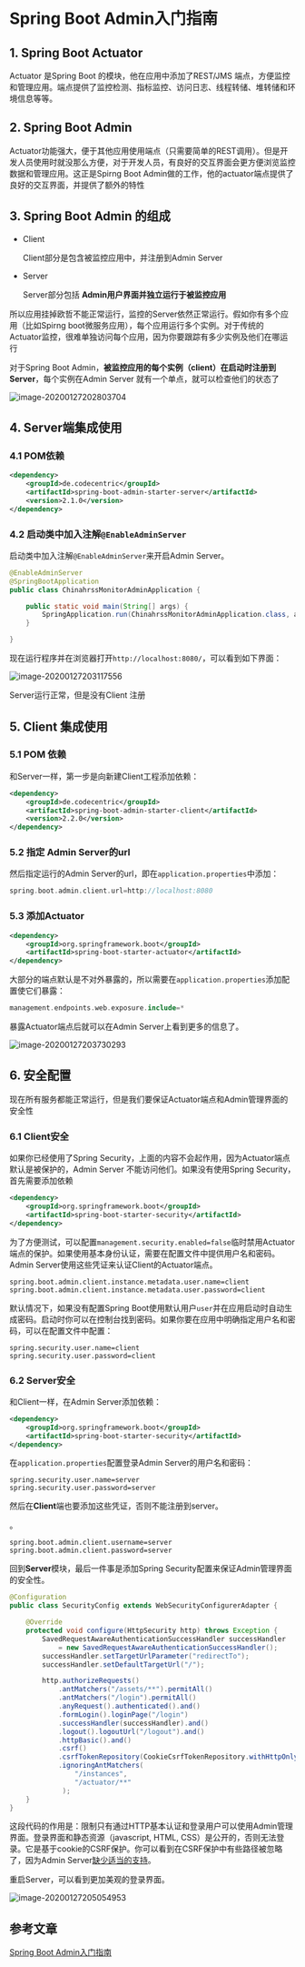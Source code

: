 # Spring Boot Admin入门指南

## 1. Spring Boot Actuator

Actuator 是Spring Boot 的模块，他在应用中添加了REST/JMS 端点，方便监控和管理应用。端点提供了监控检测、指标监控、访问日志、线程转储、堆转储和环境信息等等。

## 2. Spring Boot Admin

Actuator功能强大，便于其他应用使用端点（只需要简单的REST调用）。但是开发人员使用时就没那么方便，对于开发人员，有良好的交互界面会更方便浏览监控数据和管理应用。这正是Spirng Boot Admin做的工作，他的actuator端点提供了良好的交互界面，并提供了额外的特性

## 3. Spring Boot Admin 的组成

- Client

  Client部分是包含被监控应用中，并注册到Admin Server

- Server

  Server部分包括 **Admin用户界面并独立运行于被监控应用**

所以应用挂掉欧哲不能正常运行，监控的Server依然正常运行。假如你有多个应用（比如Spirng boot微服务应用），每个应用运行多个实例。对于传统的Actuator监控，很难单独访问每个应用，因为你要跟踪有多少实例及他们在哪运行

对于Spring Boot Admin，**被监控应用的每个实例（client）在启动时注册到Server**，每个实例在Admin Server 就有一个单点，就可以检查他们的状态了

![image-20200127202803704](https://gitee.com/zszdevelop/blogimage/raw/master/img/image-20200127202803704.png)

## 4. Server端集成使用

### 4.1 POM依赖

```xml
<dependency>
    <groupId>de.codecentric</groupId>
    <artifactId>spring-boot-admin-starter-server</artifactId>
    <version>2.1.0</version>
</dependency>
```

### 4.2 启动类中加入注解`@EnableAdminServer`

启动类中加入注解`@EnableAdminServer`来开启Admin Server。

```java
@EnableAdminServer
@SpringBootApplication
public class ChinahrssMonitorAdminApplication {

    public static void main(String[] args) {
        SpringApplication.run(ChinahrssMonitorAdminApplication.class, args);
    }

}
```

现在运行程序并在浏览器打开`http://localhost:8080/`，可以看到如下界面：

![image-20200127203117556](https://gitee.com/zszdevelop/blogimage/raw/master/img/image-20200127203117556.png)

Server运行正常，但是没有Client 注册

## 5. Client 集成使用

### 5.1 POM 依赖

和Server一样，第一步是向新建Client工程添加依赖：

```xml
<dependency>
    <groupId>de.codecentric</groupId>
    <artifactId>spring-boot-admin-starter-client</artifactId>
    <version>2.2.0</version>
</dependency>
```

### 5.2 指定 Admin Server的url

然后指定运行的Admin Server的url，即在`application.properties`中添加：

```cpp
spring.boot.admin.client.url=http://localhost:8080
```

### 5.3 添加Actuator

```xml
<dependency>
    <groupId>org.springframework.boot</groupId>
    <artifactId>spring-boot-starter-actuator</artifactId>
</dependency>
```

大部分的端点默认是不对外暴露的，所以需要在`application.properties`添加配置使它们暴露：

```php
management.endpoints.web.exposure.include=*
```

暴露Actuator端点后就可以在Admin Server上看到更多的信息了。

![image-20200127203730293](https://gitee.com/zszdevelop/blogimage/raw/master/img/image-20200127203730293.png)

## 6. 安全配置

现在所有服务都能正常运行，但是我们要保证Actuator端点和Admin管理界面的安全性

### 6.1 Client安全

如果你已经使用了Spring Security，上面的内容不会起作用，因为Actuator端点默认是被保护的，Admin Server 不能访问他们。如果没有使用Spring Security，首先需要添加依赖

```xml
<dependency>
    <groupId>org.springframework.boot</groupId>
    <artifactId>spring-boot-starter-security</artifactId>
</dependency>
```

为了方便测试，可以配置`management.security.enabled=false`临时禁用Actuator端点的保护。如果使用基本身份认证，需要在配置文件中提供用户名和密码。Admin Server使用这些凭证来认证Client的Actuator端点。

```undefined
spring.boot.admin.client.instance.metadata.user.name=client
spring.boot.admin.client.instance.metadata.user.password=client
```

默认情况下，如果没有配置Spring Boot使用默认用户`user`并在应用启动时自动生成密码。启动时你可以在控制台找到密码。如果你要在应用中明确指定用户名和密码，可以在配置文件中配置：

```undefined
spring.security.user.name=client
spring.security.user.password=client
```

### 6.2 Server安全

和Client一样，在Admin Server添加依赖：



```xml
<dependency>
    <groupId>org.springframework.boot</groupId>
    <artifactId>spring-boot-starter-security</artifactId>
</dependency>
```

在`application.properties`配置登录Admin Server的用户名和密码：



```undefined
spring.security.user.name=server
spring.security.user.password=server
```

然后在**Client**端也要添加这些凭证，否则不能注册到server。

。



```undefined
spring.boot.admin.client.username=server
spring.boot.admin.client.password=server
```

回到**Server**模块，最后一件事是添加Spring Security配置来保证Admin管理界面的安全性。



```java
@Configuration
public class SecurityConfig extends WebSecurityConfigurerAdapter {

    @Override
    protected void configure(HttpSecurity http) throws Exception {
        SavedRequestAwareAuthenticationSuccessHandler successHandler 
            = new SavedRequestAwareAuthenticationSuccessHandler();
        successHandler.setTargetUrlParameter("redirectTo");
        successHandler.setDefaultTargetUrl("/");

        http.authorizeRequests()
            .antMatchers("/assets/**").permitAll()
            .antMatchers("/login").permitAll()
            .anyRequest().authenticated().and()
            .formLogin().loginPage("/login")
            .successHandler(successHandler).and()
            .logout().logoutUrl("/logout").and()
            .httpBasic().and()
            .csrf()
            .csrfTokenRepository(CookieCsrfTokenRepository.withHttpOnlyFalse())
            .ignoringAntMatchers(
                "/instances",
                "/actuator/**"
             );
    }
}
```

这段代码的作用是：限制只有通过HTTP基本认证和登录用户可以使用Admin管理界面。登录界面和静态资源（javascript, HTML, CSS）是公开的，否则无法登录。它是基于cookie的CSRF保护。你可以看到在CSRF保护中有些路径被忽略了，因为Admin Server[缺少适当的支持](http://codecentric.github.io/spring-boot-admin/current/#_csrf_on_actuator_endpoints)。

重启Server，可以看到更加美观的登录界面。

![image-20200127205054953](https://gitee.com/zszdevelop/blogimage/raw/master/img/image-20200127205054953.png)

## 参考文章

[Spring Boot Admin入门指南](https://www.jianshu.com/p/1749f04105fb)